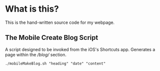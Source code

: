 # What is this?
This is the hand-written source code for my webpage.

## The Mobile Create Blog Script
A script designed to be invoked from the iOS's Shortcuts app. Generates a page within the */blog/* section.
```Shell
./mobileMakeBlog.sh "heading" "date" "content"
```
